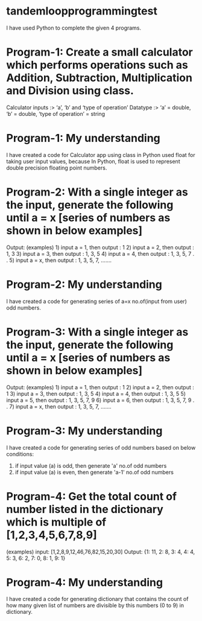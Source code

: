 # tandemloopprogrammingtest

I have used Python to complete the given 4 programs.

# Program-1:  Create a small calculator which performs operations such as Addition, Subtraction, Multiplication and Division using class.
  Calculator inputs :> ‘a’, ‘b’ and ‘type of operation’
  Datatype :> ‘a’ = double, ‘b’ = double, ‘type of operation’ = string

# Program-1: My understanding
I have created a code for Calculator app using class in Python
used float for taking user input values, because In Python, float is used to represent double precision floating point numbers.

# Program-2: With a single integer as the input, generate the following until a = x [series of numbers as shown in below examples]
 
  Output: (examples)
    1) input a = 1, then output : 1
    2) input a = 2, then output : 1, 3
    3) input a = 3, then output : 1, 3, 5
    4) input a = 4, then output : 1, 3, 5, 7
    .
    .
    5) input a = x, then output : 1, 3, 5, 7, .......

    
# Program-2: My understanding
I have created a code for generating series of a=x no.of(input from user) odd numbers.

# Program-3: With a single integer as the input, generate the following until a = x [series of numbers as shown in below examples]
 
  Output: (examples)
    1) input a = 1, then output : 1
    2) input a = 2, then output : 1
    3) input a = 3, then output : 1, 3, 5
    4) input a = 4, then output : 1, 3, 5
    5) input a = 5, then output : 1, 3, 5, 7, 9
    6) input a = 6, then output : 1, 3, 5, 7, 9
    .
    .
    7) input a = x, then output : 1, 3, 5, 7, .......


    
# Program-3: My understanding
I have created a code for generating series of odd numbers based on below conditions:
1. if input value (a) is odd, then generate 'a' no.of odd numbers
2. if input value (a) is even, then generate 'a-1' no.of odd numbers

# Program-4: Get the total count of number listed in the dictionary which is multiple of [1,2,3,4,5,6,7,8,9]
  (examples)
  input: [1,2,8,9,12,46,76,82,15,20,30]
  Output: 
    {1: 11, 2: 8, 3: 4, 4: 4, 5: 3, 6: 2, 7: 0, 8: 1, 9: 1}

    
# Program-4: My understanding
I have created a code for generating dictionary that contains the count of how many given list of numbers are divisible by this numbers (0 to 9) in dictionary.

